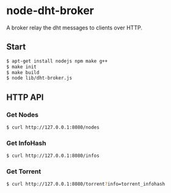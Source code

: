 # node-dht-broker
A broker relay the dht messages to clients over HTTP.

## Start
```bash
$ apt-get install nodejs npm make g++
$ make init
$ make build
$ node lib/dht-broker.js
```

## HTTP API
### Get Nodes
```bash
$ curl http://127.0.0.1:8080/nodes
```

### Get InfoHash
```bash
$ curl http://127.0.0.1:8080/infos
```

### Get Torrent
```bash
$ curl http://127.0.0.1:8080/torrent?info=torrent_infohash
```